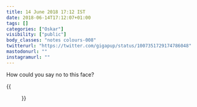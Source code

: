 ```yaml
---
title: 14 June 2018 17:12 IST
date: 2018-06-14T17:12:07+01:00
tags: []
categories: ["Oskar"]
visibility: ["public"]
body_classes: "notes colours-008"
twitterurl: "https://twitter.com/gigapup/status/1007351729174786048"
mastodonurl: ""
instagramurl: ""
---
```


How could you say no to this face?

{{<figure class="note-image grid" src="/notes/2018/06/14/21/osky1.jpg" alt="Oskar with his head on a cushion and begging eyes." src2="/notes/2018/06/14/21/osky2.jpg" alt2="Oskar with his head on a cushion and closed eyes.">}}